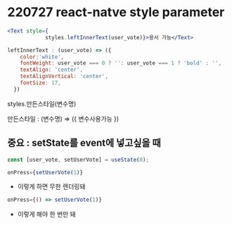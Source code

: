# 220727 react-natve style parameter

```jsx
<Text style={
            styles.leftInnerText(user_vote)}>용서 가능</Text>

leftInnerText : (user_vote) => ({
    color:'white',
    fontWeight: user_vote === 0 ? '': user_vote === 1 ? 'bold' : '',
    textAlign: 'center',
    textAlignVertical: 'center',
    fontSize: 17,
  })
```

styles.만든스타일(변수명)

만든스타일 : (변수명) ⇒ ({ 변수사용가능 })

## 중요 : setState를 event에 넣고싶을 때

```jsx
const [user_vote, setUserVote] = useState(0);

onPress={setUserVote(1)}
```

- 이렇게 하면 무한 렌더링돼

```jsx
onPress={() => setUserVote(1)}
```

- 이렇게 해야 한 번만 돼